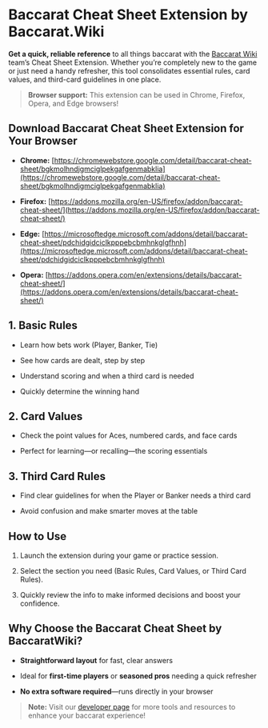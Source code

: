 Baccarat Cheat Sheet Extension by Baccarat.Wiki
===============================================

**Get a quick, reliable reference** to all things baccarat with the [Baccarat Wiki](https://baccarat.wiki/) team’s Cheat Sheet Extension. Whether you’re completely new to the game or just need a handy refresher, this tool consolidates essential rules, card values, and third-card guidelines in one place.

> **Browser support:** This extension can be used in Chrome, Firefox, Opera, and Edge browsers!

Download Baccarat Cheat Sheet Extension for Your Browser
--------------------------------------------------------

*   **Chrome:** [https://chromewebstore.google.com/detail/baccarat-cheat-sheet/bgkmolhndjgmciglpekgafgenmabklia](https://chromewebstore.google.com/detail/baccarat-cheat-sheet/bgkmolhndjgmciglpekgafgenmabklia)
    
*   **Firefox:** [https://addons.mozilla.org/en-US/firefox/addon/baccarat-cheat-sheet/](https://addons.mozilla.org/en-US/firefox/addon/baccarat-cheat-sheet/)
    
*   **Edge:** [https://microsoftedge.microsoft.com/addons/detail/baccarat-cheat-sheet/pdchidgidciclkpppebcbmhnkglgfhnh](https://microsoftedge.microsoft.com/addons/detail/baccarat-cheat-sheet/pdchidgidciclkpppebcbmhnkglgfhnh)
    
*   **Opera:** [https://addons.opera.com/en/extensions/details/baccarat-cheat-sheet/](https://addons.opera.com/en/extensions/details/baccarat-cheat-sheet/)
    

1\. Basic Rules
-------------------

*   Learn how bets work (Player, Banker, Tie)
    
*   See how cards are dealt, step by step
    
*   Understand scoring and when a third card is needed
    
*   Quickly determine the winning hand
    

2\. Card Values
-------------------------

*   Check the point values for Aces, numbered cards, and face cards
    
*   Perfect for learning—or recalling—the scoring essentials
    

3\. Third Card Rules
------------------------- 

*   Find clear guidelines for when the Player or Banker needs a third card
    
*   Avoid confusion and make smarter moves at the table
    

How to Use
----------

1.  Launch the extension during your game or practice session.
    
2.  Select the section you need (Basic Rules, Card Values, or Third Card Rules).
    
3.  Quickly review the info to make informed decisions and boost your confidence.
    

Why Choose the Baccarat Cheat Sheet by BaccaratWiki?
----------------------------------------------------

*   **Straightforward layout** for fast, clear answers
    
*   Ideal for **first-time players** or **seasoned pros** needing a quick refresher
    
*   **No extra software required**—runs directly in your browser
    

> **Note:** Visit our [developer page](https://github.com/Baccarat-Wiki) for more tools and resources to enhance your baccarat experience!
